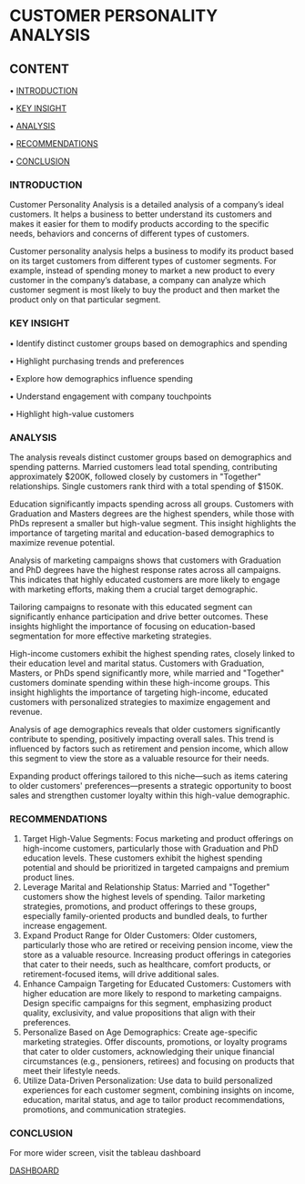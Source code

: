 # CUSTOMER PERSONALITY ANALYSIS

## CONTENT
•  [INTRODUCTION](#INTRODUCTION)

•  [KEY INSIGHT](#KEY-INSIGHT)

•  [ANALYSIS](#ANALYSIS)

•  [RECOMMENDATIONS](#RECOMMENDATIONS)

•  [CONCLUSION](#CONCLUSION)


### INTRODUCTION

Customer Personality Analysis is a detailed analysis of a company’s ideal customers. It helps a business to better understand its customers and makes it easier for them to modify products according to the specific needs, behaviors and concerns of different types of customers. 

Customer personality analysis helps a business to modify its product based on its target customers from different types of customer segments. For example, instead of spending money to market a new product to every customer in the company’s database, a company can analyze which customer segment is most likely to buy the product and then market the product only on that particular segment. 

### KEY INSIGHT

•  Identify distinct customer groups based on demographics and spending

•  Highlight purchasing trends and preferences

•  Explore how demographics influence spending 

•  Understand engagement with company touchpoints

•   Highlight high-value customers

### ANALYSIS

The  analysis reveals distinct customer groups based on demographics and spending patterns. Married customers lead total spending, contributing approximately $200K, followed closely by customers in "Together" relationships. Single customers rank third with a total spending of $150K.

Education significantly impacts spending across all groups. Customers with Graduation and Masters degrees are the highest spenders, while those with PhDs represent a smaller but high-value segment. This insight highlights the importance of targeting marital and education-based demographics to maximize revenue potential.

Analysis of marketing campaigns shows that customers with Graduation and PhD degrees have the highest response rates across all campaigns. This indicates that highly educated customers are more likely to engage with marketing efforts, making them a crucial target demographic.

Tailoring campaigns to resonate with this educated segment can significantly enhance participation and drive better outcomes. These insights highlight the importance of focusing on education-based segmentation for more effective marketing strategies.

High-income customers exhibit the highest spending rates, closely linked to their education level and marital status. Customers with Graduation, Masters, or PhDs spend significantly more, while married and "Together" customers dominate spending within these high-income groups. This insight highlights the importance of targeting high-income, educated customers with personalized strategies to maximize engagement and revenue.

Analysis of age demographics reveals that older customers significantly contribute to spending, positively impacting overall sales. This trend is influenced by factors such as retirement and pension income, which allow this segment to view the store as a valuable resource for their needs.

Expanding product offerings tailored to this niche—such as items catering to older customers' preferences—presents a strategic opportunity to boost sales and strengthen customer loyalty within this high-value demographic.

### RECOMMENDATIONS

1.	Target High-Value Segments:
Focus marketing and product offerings on high-income customers, particularly those with Graduation and PhD education levels. These customers exhibit the highest spending potential and should be prioritized in targeted campaigns and premium product lines.
2.	Leverage Marital and Relationship Status:
Married and "Together" customers show the highest levels of spending. Tailor marketing strategies, promotions, and product offerings to these groups, especially family-oriented products and bundled deals, to further increase engagement.
3.	Expand Product Range for Older Customers:
Older customers, particularly those who are retired or receiving pension income, view the store as a valuable resource. Increasing product offerings in categories that cater to their needs, such as healthcare, comfort products, or retirement-focused items, will drive additional sales.
4.	Enhance Campaign Targeting for Educated Customers:
Customers with higher education are more likely to respond to marketing campaigns. Design specific campaigns for this segment, emphasizing product quality, exclusivity, and value propositions that align with their preferences.
5.	Personalize Based on Age Demographics:
Create age-specific marketing strategies. Offer discounts, promotions, or loyalty programs that cater to older customers, acknowledging their unique financial circumstances (e.g., pensioners, retirees) and focusing on products that meet their lifestyle needs.
6.	Utilize Data-Driven Personalization:
Use data to build personalized experiences for each customer segment, combining insights on income, education, marital status, and age to tailor product recommendations, promotions, and communication strategies.

### CONCLUSION
For more wider screen, visit the tableau dashboard

[DASHBOARD](https://public.tableau.com/app/profile/lekan.haruna/vizzes)

